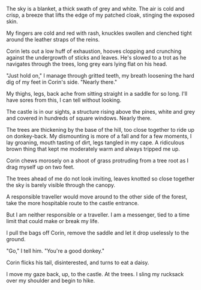 The sky is a blanket, a thick swath of grey and white. The air is cold and crisp, a breeze that lifts the edge of my patched cloak, stinging the exposed skin.

My fingers are cold and red with rash, knuckles swollen and clenched tight around the leather straps of the reins.

Corin lets out a low huff of exhaustion, hooves clopping and crunching against the undergrowth of sticks and leaves. He's slowed to a trot as he navigates through the trees, long grey ears lying flat on his head.

"Just hold on," I manage through gritted teeth, my breath loosening the hard dig of my feet in Corin's side. "Nearly there."

My thighs, legs, back ache from sitting straight in a saddle for so long. I'll have sores from this, I can tell without looking.

The castle is in our sights, a structure rising above the pines, white and grey and covered in hundreds of square windows. Nearly there.

The trees are thickening by the base of the hill, too close together to ride up on donkey-back. My dismounting is more of a fall and for a few moments, I lay groaning, mouth tasting of dirt, legs tangled in my cape. A ridiculous brown thing that kept me moderately warm and always tripped me up.

Corin chews morosely on a shoot of grass protruding from a tree root as I drag myself up on two feet.

The trees ahead of me do not look inviting, leaves knotted so close together the sky is barely visible through the canopy.

A responsible traveller would move around to the other side of the forest, take the more hospitable route to the castle entrance.

But I am neither responsible or a traveller. I am a messenger, tied to a time limit that could make or break my life.

I pull the bags off Corin, remove the saddle and let it drop uselessly to the ground.

"Go," I tell him. "You're a good donkey."

Corin flicks his tail, disinterested, and turns to eat a daisy.

I move my gaze back, up, to the castle. At the trees. I sling my rucksack over my shoulder and begin to hike.
